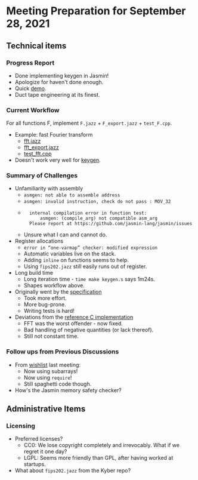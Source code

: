 # Meeting Preparation for September 28, 2021

## Technical items

### Progress Report

* Done implementing keygen in Jasmin!
* Apologize for haven't done enough.
* Quick [demo](../tests/test_keygen.cpp).
* Duct tape engineering at its finest.

### Current Workflow

For all functions F, implement `F.jazz` + `F_export.jazz` + `test_F.cpp`.
* Example: fast Fourier transform
	* [fft.jazz](../src/fft.jazz)
	* [fft\_export.jazz](../tests/fft_export.jazz)
	* [test\_fft.cpp](../tests/test_fft.cpp)
* Doesn't work very well for [keygen](../src/keygen.jazz).

### Summary of Challenges

* Unfamiliarity with assembly
	* `asmgen: not able to assemble address`
	* `asmgen: invalid instruction, check do not pass : MOV_32`
	*
            internal compilation error in function test:
	            asmgen: (compile_arg) not compatible asm_arg
            Please report at https://github.com/jasmin-lang/jasmin/issues
	    
	* Unsure what I can and cannot do.
* Register allocations
	* `error in “one-varmap” checker: modified expression`
	* Automatic variables live on the stack.
	* Adding `inline` on functions seems to help.
	* Using `fips202.jazz` still easily runs out of register.
* Long build time
	* Long iteration time - `time make keygen.s` says 1m24s.
	* Shapes workflow above.
* Originally went by the [specification](https://pq-crystals.org/dilithium/data/dilithium-specification-round3-20210208.pdf)
	* Took more effort.
	* More bug-prone.
	* Writing tests is hard!
* Deviations from the [reference C implementation](https://github.com/ethanlee515/dilithium)
	* FFT was the worst offender - now fixed.
	* Bad handling of negative quantities (or lack thereof).
	* Still not constant time.

### Follow ups from Previous Discussions

* From [wishlist](./9-14-prep.md#wishlist) last meeting:
	* Now using subarrays!
	* Now using `require`!
	* Still spaghetti code though.
* How's the Jasmin memory safety checker?

## Administrative Items

### Licensing

* Preferred licenses?
	* CC0: We lose copyright completely and irrevocably. What if we regret it one day?
	* LGPL: Seems more friendly than GPL, after having worked at startups.
* What about `fips202.jazz` from the Kyber repo?

